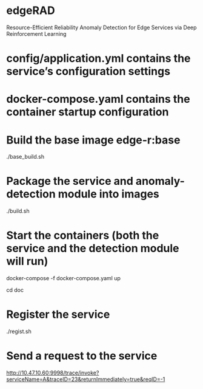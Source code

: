 # edgeRAD
Resource-Efficient Reliability Anomaly Detection for Edge Services via Deep Reinforcement Learning


# config/application.yml contains the service’s configuration settings
# docker-compose.yaml contains the container startup configuration

# Build the base image edge-r:base
./base_build.sh

# Package the service and anomaly-detection module into images
./build.sh

# Start the containers (both the service and the detection module will run)
docker-compose -f docker-compose.yaml up

cd doc

# Register the service
./regist.sh

# Send a request to the service
http://10.47.10.60:9998/trace/invoke?serviceName=A&traceID=23&returnImmediately=true&reqID=-1

